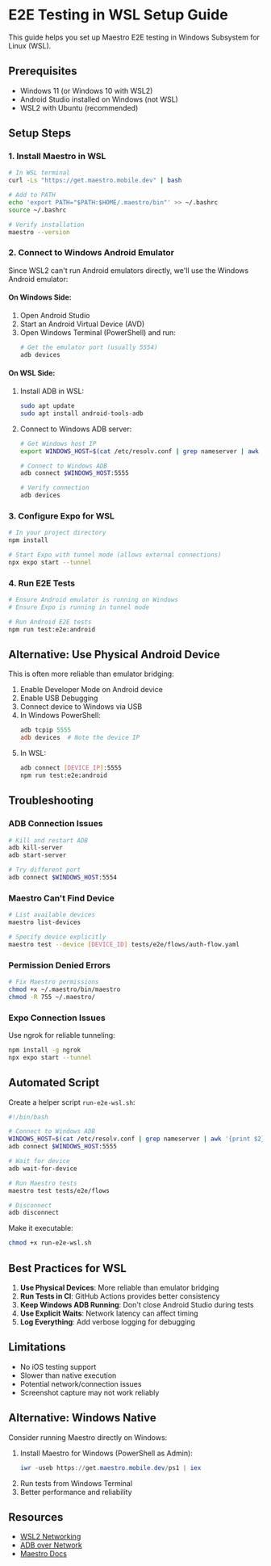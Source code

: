 # E2E Testing in WSL Setup Guide

This guide helps you set up Maestro E2E testing in Windows Subsystem for Linux (WSL).

## Prerequisites

- Windows 11 (or Windows 10 with WSL2)
- Android Studio installed on Windows (not WSL)
- WSL2 with Ubuntu (recommended)

## Setup Steps

### 1. Install Maestro in WSL

```bash
# In WSL terminal
curl -Ls "https://get.maestro.mobile.dev" | bash

# Add to PATH
echo 'export PATH="$PATH:$HOME/.maestro/bin"' >> ~/.bashrc
source ~/.bashrc

# Verify installation
maestro --version
```

### 2. Connect to Windows Android Emulator

Since WSL2 can't run Android emulators directly, we'll use the Windows Android emulator:

#### On Windows Side:

1. Open Android Studio
2. Start an Android Virtual Device (AVD)
3. Open Windows Terminal (PowerShell) and run:
   ```powershell
   # Get the emulator port (usually 5554)
   adb devices
   ```

#### On WSL Side:

1. Install ADB in WSL:

   ```bash
   sudo apt update
   sudo apt install android-tools-adb
   ```

2. Connect to Windows ADB server:

   ```bash
   # Get Windows host IP
   export WINDOWS_HOST=$(cat /etc/resolv.conf | grep nameserver | awk '{print $2}')

   # Connect to Windows ADB
   adb connect $WINDOWS_HOST:5555

   # Verify connection
   adb devices
   ```

### 3. Configure Expo for WSL

```bash
# In your project directory
npm install

# Start Expo with tunnel mode (allows external connections)
npx expo start --tunnel
```

### 4. Run E2E Tests

```bash
# Ensure Android emulator is running on Windows
# Ensure Expo is running in tunnel mode

# Run Android E2E tests
npm run test:e2e:android
```

## Alternative: Use Physical Android Device

This is often more reliable than emulator bridging:

1. Enable Developer Mode on Android device
2. Enable USB Debugging
3. Connect device to Windows via USB
4. In Windows PowerShell:
   ```powershell
   adb tcpip 5555
   adb devices  # Note the device IP
   ```
5. In WSL:
   ```bash
   adb connect [DEVICE_IP]:5555
   npm run test:e2e:android
   ```

## Troubleshooting

### ADB Connection Issues

```bash
# Kill and restart ADB
adb kill-server
adb start-server

# Try different port
adb connect $WINDOWS_HOST:5554
```

### Maestro Can't Find Device

```bash
# List available devices
maestro list-devices

# Specify device explicitly
maestro test --device [DEVICE_ID] tests/e2e/flows/auth-flow.yaml
```

### Permission Denied Errors

```bash
# Fix Maestro permissions
chmod +x ~/.maestro/bin/maestro
chmod -R 755 ~/.maestro/
```

### Expo Connection Issues

Use ngrok for reliable tunneling:

```bash
npm install -g ngrok
npx expo start --tunnel
```

## Automated Script

Create a helper script `run-e2e-wsl.sh`:

```bash
#!/bin/bash

# Connect to Windows ADB
WINDOWS_HOST=$(cat /etc/resolv.conf | grep nameserver | awk '{print $2}')
adb connect $WINDOWS_HOST:5555

# Wait for device
adb wait-for-device

# Run Maestro tests
maestro test tests/e2e/flows

# Disconnect
adb disconnect
```

Make it executable:

```bash
chmod +x run-e2e-wsl.sh
```

## Best Practices for WSL

1. **Use Physical Devices**: More reliable than emulator bridging
2. **Run Tests in CI**: GitHub Actions provides better consistency
3. **Keep Windows ADB Running**: Don't close Android Studio during tests
4. **Use Explicit Waits**: Network latency can affect timing
5. **Log Everything**: Add verbose logging for debugging

## Limitations

- No iOS testing support
- Slower than native execution
- Potential network/connection issues
- Screenshot capture may not work reliably

## Alternative: Windows Native

Consider running Maestro directly on Windows:

1. Install Maestro for Windows (PowerShell as Admin):
   ```powershell
   iwr -useb https://get.maestro.mobile.dev/ps1 | iex
   ```
2. Run tests from Windows Terminal
3. Better performance and reliability

## Resources

- [WSL2 Networking](https://docs.microsoft.com/en-us/windows/wsl/networking)
- [ADB over Network](https://developer.android.com/studio/command-line/adb#wireless)
- [Maestro Docs](https://maestro.mobile.dev/)
